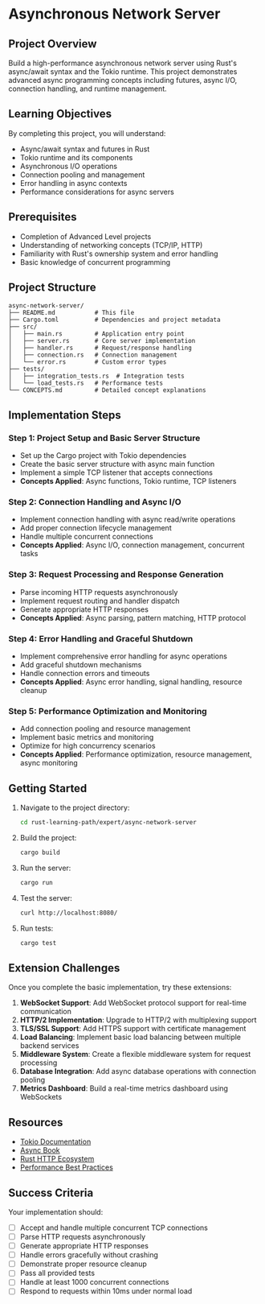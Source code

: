 # Asynchronous Network Server

## Project Overview

Build a high-performance asynchronous network server using Rust's async/await syntax and the Tokio runtime. This project demonstrates advanced async programming concepts including futures, async I/O, connection handling, and runtime management.

## Learning Objectives

By completing this project, you will understand:
- Async/await syntax and futures in Rust
- Tokio runtime and its components
- Asynchronous I/O operations
- Connection pooling and management
- Error handling in async contexts
- Performance considerations for async servers

## Prerequisites

- Completion of Advanced Level projects
- Understanding of networking concepts (TCP/IP, HTTP)
- Familiarity with Rust's ownership system and error handling
- Basic knowledge of concurrent programming

## Project Structure

```
async-network-server/
├── README.md           # This file
├── Cargo.toml          # Dependencies and project metadata
├── src/
│   ├── main.rs         # Application entry point
│   ├── server.rs       # Core server implementation
│   ├── handler.rs      # Request/response handling
│   ├── connection.rs   # Connection management
│   └── error.rs        # Custom error types
├── tests/
│   ├── integration_tests.rs  # Integration tests
│   └── load_tests.rs   # Performance tests
└── CONCEPTS.md         # Detailed concept explanations
```

## Implementation Steps

### Step 1: Project Setup and Basic Server Structure
- Set up the Cargo project with Tokio dependencies
- Create the basic server structure with async main function
- Implement a simple TCP listener that accepts connections
- **Concepts Applied**: Async functions, Tokio runtime, TCP listeners

### Step 2: Connection Handling and Async I/O
- Implement connection handling with async read/write operations
- Add proper connection lifecycle management
- Handle multiple concurrent connections
- **Concepts Applied**: Async I/O, connection management, concurrent tasks

### Step 3: Request Processing and Response Generation
- Parse incoming HTTP requests asynchronously
- Implement request routing and handler dispatch
- Generate appropriate HTTP responses
- **Concepts Applied**: Async parsing, pattern matching, HTTP protocol

### Step 4: Error Handling and Graceful Shutdown
- Implement comprehensive error handling for async operations
- Add graceful shutdown mechanisms
- Handle connection errors and timeouts
- **Concepts Applied**: Async error handling, signal handling, resource cleanup

### Step 5: Performance Optimization and Monitoring
- Add connection pooling and resource management
- Implement basic metrics and monitoring
- Optimize for high concurrency scenarios
- **Concepts Applied**: Performance optimization, resource management, async monitoring

## Getting Started

1. Navigate to the project directory:
   ```bash
   cd rust-learning-path/expert/async-network-server
   ```

2. Build the project:
   ```bash
   cargo build
   ```

3. Run the server:
   ```bash
   cargo run
   ```

4. Test the server:
   ```bash
   curl http://localhost:8080/
   ```

5. Run tests:
   ```bash
   cargo test
   ```

## Extension Challenges

Once you complete the basic implementation, try these extensions:

1. **WebSocket Support**: Add WebSocket protocol support for real-time communication
2. **HTTP/2 Implementation**: Upgrade to HTTP/2 with multiplexing support
3. **TLS/SSL Support**: Add HTTPS support with certificate management
4. **Load Balancing**: Implement basic load balancing between multiple backend services
5. **Middleware System**: Create a flexible middleware system for request processing
6. **Database Integration**: Add async database operations with connection pooling
7. **Metrics Dashboard**: Build a real-time metrics dashboard using WebSockets

## Resources

- [Tokio Documentation](https://tokio.rs/)
- [Async Book](https://rust-lang.github.io/async-book/)
- [Rust HTTP Ecosystem](https://www.arewewebyet.org/)
- [Performance Best Practices](https://tokio.rs/tokio/topics/performance)

## Success Criteria

Your implementation should:
- [ ] Accept and handle multiple concurrent TCP connections
- [ ] Parse HTTP requests asynchronously
- [ ] Generate appropriate HTTP responses
- [ ] Handle errors gracefully without crashing
- [ ] Demonstrate proper resource cleanup
- [ ] Pass all provided tests
- [ ] Handle at least 1000 concurrent connections
- [ ] Respond to requests within 10ms under normal load